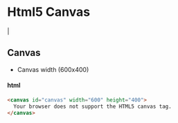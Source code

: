 # Html5 Canvas
|
## Canvas  
- Canvas width (600x400)
#### html 
```html
<canvas id="canvas" width="600" height="400">
  Your browser does not support the HTML5 canvas tag.
</canvas> 
```
